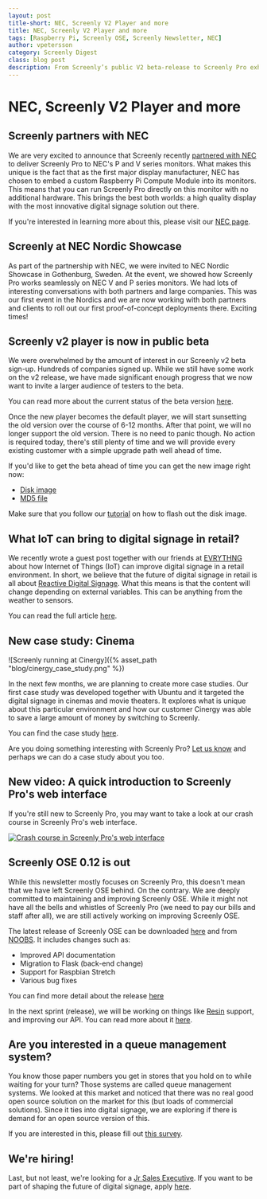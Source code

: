 ```yaml
---
layout: post
title-short: NEC, Screenly V2 Player and more
title: NEC, Screenly V2 Player and more
tags: [Raspberry Pi, Screenly OSE, Screenly Newsletter, NEC]
author: vpetersson
category: Screenly Digest
class: blog post
description: From Screenly’s public V2 beta-release to Screenly Pro exhibitions on NEC V & P series monitors at the NEC Nordic Showcase, our IoT tech garners an ever-expanding audience. By ideally equipping their products for Screenly Pro, NEC joins us in their Raspberry Pi CM3 usage, as a major display manufacturer.
---
```


# NEC, Screenly V2 Player and more

## Screenly partners with NEC

We are very excited to announce that Screenly recently [partnered with NEC](https://www.nec-display-solutions.com/p/hq/en/news/dp/Products/Shared/News/2017/PressReleases/Products/LFD/Ubuntu/Ubuntu.xhtml) to deliver Screenly Pro to NEC's P and V series monitors. What makes this unique is the fact that as the first major display manufacturer, NEC has chosen to embed a custom Raspberry Pi Compute Module into its monitors. This means that you can run Screenly Pro directly on this monitor with no additional hardware. This brings the best both worlds: a high quality display with the most innovative digital signage solution out there.

If you're interested in learning more about this, please visit our [NEC page](https://www.screenly.io/nec/).

## Screenly at NEC Nordic Showcase

As part of the partnership with NEC, we were invited to NEC Nordic Showcase in Gothenburg, Sweden. At the event, we showed how Screenly Pro works seamlessly on NEC V and P series monitors. We had lots of interesting conversations with both partners and large companies. This was our first event in the Nordics and we are now working with both partners and clients to roll out our first proof-of-concept deployments there. Exciting times!

## Screenly v2 player is now in public beta

We were overwhelmed by the amount of interest in our Screenly v2 beta sign-up. Hundreds of companies signed up. While we still have some work on the v2 release, we have made significant enough progress that we now want to invite a larger audience of testers to the beta.

You can read more about the current status of the beta version [here](https://support.screenly.io/hc/en-us/articles/115001603993-Screenly-Pro-V2-Beta-Player-information).

Once the new player becomes the default player, we will start sunsetting the old version over the course of 6-12 months. After that point, we will no longer support the old version. There is no need to panic though. No action is required today, there's still plenty of time and we will provide every existing customer with a simple upgrade path well ahead of time.

If you'd like to get the beta ahead of time you can get the new image right now:

 * [Disk image](https://www.screenly.io/latest-v2)
 * [MD5 file](https://www.screenly.io/latest-v2.md5)

Make sure that you follow our [tutorial](https://youtu.be/RE_C_n6dhyo) on how to flash out the disk image.

## What IoT can bring to digital signage in retail?

We recently wrote a guest post together with our friends at [EVRYTHNG](https://evrythng.com/) about how Internet of Things (IoT) can improve digital signage in a retail environment. In short, we believe that the future of digital signage in retail is all about [Reactive Digital Signage](https://www.screenly.io/digital-signage-meets-iot/). What this means is that the content will change depending on external variables. This can be anything from the weather to sensors.

You can read the full article [here](http://www.sixteen-nine.net/2017/10/03/what-iot-can-bring-to-digital-signage-in-retail/).

## New case study: Cinema

![Screenly running at Cinergy]({% asset_path "blog/cinergy_case_study.png" %})

In the next few months, we are planning to create more case studies. Our first case study was developed together with Ubuntu and it targeted the digital signage in cinemas and movie theaters. It explores what is unique about this particular environment and how our customer Cinergy was able to save a large amount of money by switching to Screenly.

You can find the case study [here](https://www.screenly.io/use-cases/cinemas/).

Are you doing something interesting with Screenly Pro? [Let us know](https://support.screenly.io) and perhaps we can do a case study about you too.

## New video: A quick introduction to Screenly Pro's web interface

If you're still new to Screenly Pro, you may want to take a look at our crash course in Screenly Pro's web interface.


[![Crash course in Screenly Pro's web interface](https://img.youtube.com/vi/LVMQMHci6DI/0.jpg)](https://www.youtube.com/watch?v=LVMQMHci6DI)


## Screenly OSE 0.12 is out

While this newsletter mostly focuses on Screenly Pro, this doesn't mean that we have left Screenly OSE behind. On the contrary. We are deeply committed to maintaining and improving Screenly OSE. While it might not have all the bells and whistles of Screenly Pro (we need to pay our bills and staff after all), we are still actively working on improving Screenly OSE.

The latest release of Screenly OSE can be downloaded [here](https://github.com/Screenly/screenly-ose/releases) and from [NOOBS](https://www.raspberrypi.org/downloads/noobs/). It includes changes such as:

 * Improved API documentation
 * Migration to Flask (back-end change)
 * Support for Raspbian Stretch
 * Various bug fixes

You can find more detail about the release [here](https://www.screenly.io/blog/2017/10/26/screenly-ose-0-12-is-out/)

In the next sprint (release), we will be working on things like [Resin](https://www.resin.io) support, and improving our API. You can read more about it [here](https://github.com/Screenly/screenly-ose/milestone/7).

## Are you interested in a queue management system?

You know those paper numbers you get in stores that you hold on to while waiting for your turn? Those systems are called queue management systems. We looked at this market and noticed that there was no real good open source solution on the market for this (but loads of commercial solutions). Since it ties into digital signage, we are exploring if there is demand for an open source version of this.

If you are interested in this, please fill out [this survey](https://goo.gl/forms/LokZ8vI5AgkqfFGy1).

## We're hiring!

Last, but not least, we're looking for a [Jr Sales Executive](https://angel.co/screenly/jobs/286654-jr-sales-executive). If you want to be part of shaping the future of digital signage, apply [here](https://goo.gl/forms/ENSFfaroAYQczhys2).

